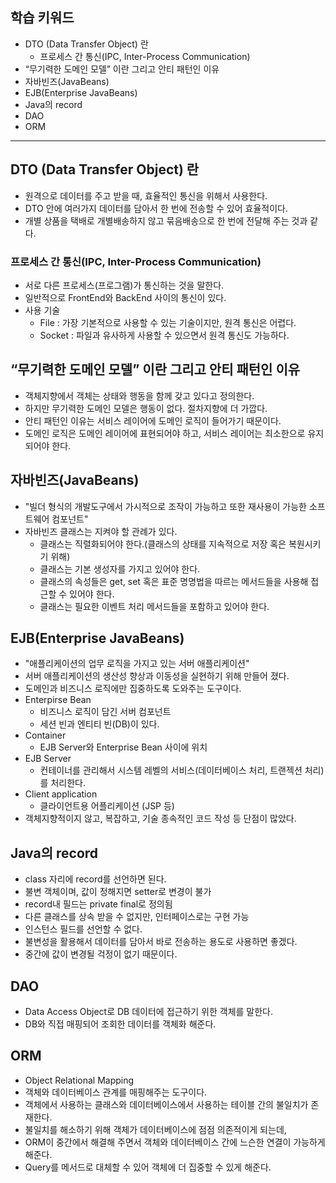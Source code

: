 ## 학습 키워드

- DTO (Data Transfer Object) 란
    - 프로세스 간 통신(IPC, Inter-Process Communication)
- “무기력한 도메인 모델” 이란 그리고 안티 패턴인 이유
- 자바빈즈(JavaBeans)
- EJB(Enterprise JavaBeans)
- Java의 record
- DAO
- ORM

<hr>

## DTO (Data Transfer Object) 란
- 원격으로 데이터를 주고 받을 때, 효율적인 통신을 위해서 사용한다.
- DTO 안에 여러가지 데이터를 담아서 한 번에 전송할 수 있어 효율적이다.
- 개별 상품을 택배로 개별배송하지 않고 묶음배송으로 한 번에 전달해 주는 것과 같다.

### 프로세스 간 통신(IPC, Inter-Process Communication)
- 서로 다른 프로세스(프로그램)가 통신하는 것을 말한다.
- 일반적으로 FrontEnd와 BackEnd 사이의 통신이 있다.
- 사용 기술
  - File : 가장 기본적으로 사용할 수 있는 기술이지만, 원격 통신은 어렵다.
  - Socket : 파일과 유사하게 사용할 수 있으면서 원격 통신도 가능하다.


## “무기력한 도메인 모델” 이란 그리고 안티 패턴인 이유
- 객체지향에서 객체는 상태와 행동을 함께 갖고 있다고 정의한다.
- 하지만 무기력한 도메인 모델은 행동이 없다. 절차지향에 더 가깝다.
- 안티 패턴인 이유는 서비스 레이어에 도메인 로직이 들어가기 때문이다.
- 도메인 로직은 도메인 레이어에 표현되어야 하고, 서비스 레이어는 최소한으로 유지되어야 한다.

## 자바빈즈(JavaBeans)
- "빌더 형식의 개발도구에서 가시적으로 조작이 가능하고 또한 재사용이 가능한 소프트웨어 컴포넌트"
- 자바빈즈 클래스는 지켜야 할 관례가 있다.
  - 클래스는 직렬화되어야 한다.(클래스의 상태를 지속적으로 저장 혹은 복원시키기 위해)
  - 클래스는 기본 생성자를 가지고 있어야 한다.
  - 클래스의 속성들은 get, set 혹은 표준 명명법을 따르는 메서드들을 사용해 접근할 수 있어야 한다.
  - 클래스는 필요한 이벤트 처리 메서드들을 포함하고 있어야 한다.


## EJB(Enterprise JavaBeans)
- "애플리케이션의 업무 로직을 가지고 있는 서버 애플리케이션"
- 서버 애플리케이션의 생산성 향상과 이동성을 실현하기 위해 만들어 졌다.
- 도메인과 비즈니스 로직에만 집중하도록 도와주는 도구이다.
- Enterpirse Bean
  - 비즈니스 로직이 담긴 서버 컴포넌트
  - 세션 빈과 엔티티 빈(DB)이 있다.
- Container
  - EJB Server와 Enterprise Bean 사이에 위치
- EJB Server
  - 컨테이너를 관리해서 시스템 레벨의 서비스(데이터베이스 처리, 트랜젝션 처리)를 처리한다. 
- Client application
  - 클라이언트용 어플리케이션 (JSP 등)
- 객체지향적이지 않고, 복잡하고, 기술 종속적인 코드 작성 등 단점이 많았다.

## Java의 record  
- class 자리에 record를 선언하면 된다.
- 불변 객체이며, 값이 정해지면 setter로 변경이 불가
- record내 필드는 private final로 정의됨
- 다른 클래스를 상속 받을 수 없지만, 인터페이스로는 구현 가능
- 인스턴스 필드를 선언할 수 없다.
- 불변성을 활용해서 데이터를 담아서 바로 전송하는 용도로 사용하면 좋겠다.
- 중간에 값이 변경될 걱정이 없기 때문이다.

## DAO
- Data Access Object로 DB 데이터에 접근하기 위한 객체를 말한다.
- DB와 직접 매핑되어 조회한 데이터를 객체화 해준다.

## ORM
- Object Relational Mapping
- 객체와 데이터베이스 관계를 매핑해주는 도구이다.
- 객체에서 사용하는 클래스와 데이터베이스에서 사용하는 테이블 간의 불일치가 존재한다.
- 불일치를 해소하기 위해 객체가 데이터베이스에 점점 의존적이게 되는데,
- ORM이 중간에서 해결해 주면서 객체와 데이터베이스 간에 느슨한 연결이 가능하게 해준다.
- Query를 메서드로 대체할 수 있어 객체에 더 집중할 수 있게 해준다.